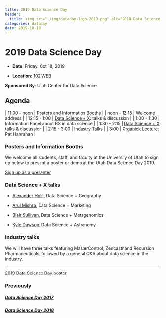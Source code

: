 ```yaml
---
title: 2019 Data Science Day
header:
  title: <img src="./img/dataday-logo-2019.png" alt="2018 Data Science Day">
categories: dataday
date: 2019-10-18
---
```


# 2019 Data Science Day

* **Date**: Friday. Oct 18, 2019

* **Location**: [102 WEB](https://goo.gl/maps/htGpSsuXfyjriBpY6)

**Sponsored By**: Utah Center for Data Science

## Agenda

| 11:00 - noon | [Posters and Information Booths](#posters-and-information-booths)                            |
| noon - 12:15 | Welcome address                                                                              |
| 12:15 - 1:00 | [Data Science + X](#data-science--x-talks): talks & discussion                               |
| 1:00 - 1:30  | Information Panel about BS in data science                                                   |
| 1:30 - 2:15  | [Data Science + X](#data-science--x-talks): talks & discussion                               |
| 2:15 - 3:00  | [Industry Talks](#industry-talks)                                                            |
| 3:00         | [Organick Lecture: Pat Hanrahan](http://www.cs.utah.edu/calendar/organick-lecture-series-5/) |


### Posters and Information Booths

We welcome all students, staff, and faculty at the University of Utah to sign up
below to present a poster or demo at the Utah Data Science Day 2019.

<a class="btn btn-default" href="https://forms.gle/56SCvryEHFtW69b86" role="button">Sign up as a presenter</a>


### Data Science + X talks

* [Alexander Hohl](https://alexanderhohl84.wordpress.com/), Data Science + Geography

* [Arul Mishra](http://arul.mishra.us/), Data Science + Marketing

* [Blair Sullivan](https://www.cs.utah.edu/~sullivan), Data Science + Metagenomics
  
* [Kyle Dawson](http://www.astro.utah.edu/~kdawson/), Data Science + Astronomy

### Industry talks

We will have three talks featuring MasterControl, Zencastr and Recursion
Pharmaceuticals, followed by a general Q&A about data science in the industry.

----

[2019 Data Science Day poster](./img/Poster-dataday.pdf)

### Previously

##### [Data Science Day 2017](../2017)

##### [Data Science Day 2018](../2018)


